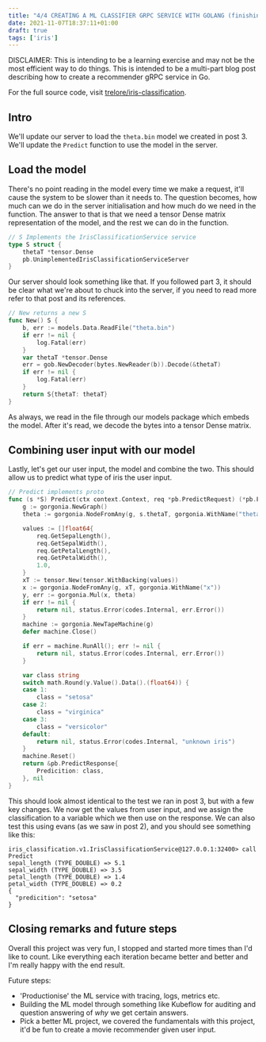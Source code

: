 ```yaml
---
title: "4/4 CREATING A ML CLASSIFIER GRPC SERVICE WITH GOLANG (finishing the project)"
date: 2021-11-07T18:37:11+01:00
draft: true
tags: ['iris']
---
```


DISCLAIMER: This is intending to be a learning exercise and may not be the most efficient way to do things. This is intended to be a multi-part blog post describing how to create a recommender gRPC service in Go.

For the full source code, visit [trelore/iris-classification](https://github.com/trelore/iris-classification).

## Intro

We'll update our server to load the `theta.bin` model we created in post 3.
We'll update the `Predict` function to use the model in the server.

## Load the model

There's no point reading in the model every time we make a request, it'll cause the system to be slower than it needs to.
The question becomes, how much can we do in the server initialisation and how much do we need in the function.
The answer to that is that we need a tensor Dense matrix representation of the model, and the rest we can do in the function.

```go
// S Implements the IrisClassificationService service
type S struct {
	thetaT *tensor.Dense
	pb.UnimplementedIrisClassificationServiceServer
}
```

Our server should look something like that.
If you followed part 3, it should be clear what we're about to chuck into the server, if you need to read more refer to that post and its references.

```go
// New returns a new S
func New() S {
	b, err := models.Data.ReadFile("theta.bin")
	if err != nil {
		log.Fatal(err)
	}
	var thetaT *tensor.Dense
	err = gob.NewDecoder(bytes.NewReader(b)).Decode(&thetaT)
	if err != nil {
		log.Fatal(err)
	}
	return S{thetaT: thetaT}
}
```

As always, we read in the file through our models package which embeds the model.
After it's read, we decode the bytes into a tensor Dense matrix.

## Combining user input with our model

Lastly, let's get our user input, the model and combine the two.
This should allow us to predict what type of iris the user input.

```go
// Predict implements proto
func (s *S) Predict(ctx context.Context, req *pb.PredictRequest) (*pb.PredictResponse, error) {
	g := gorgonia.NewGraph()
	theta := gorgonia.NodeFromAny(g, s.thetaT, gorgonia.WithName("theta"))

	values := []float64{
		req.GetSepalLength(),
		req.GetSepalWidth(),
		req.GetPetalLength(),
		req.GetPetalWidth(),
		1.0,
	}
	xT := tensor.New(tensor.WithBacking(values))
	x := gorgonia.NodeFromAny(g, xT, gorgonia.WithName("x"))
	y, err := gorgonia.Mul(x, theta)
	if err != nil {
		return nil, status.Error(codes.Internal, err.Error())
	}
	machine := gorgonia.NewTapeMachine(g)
	defer machine.Close()

	if err = machine.RunAll(); err != nil {
		return nil, status.Error(codes.Internal, err.Error())
	}

	var class string
	switch math.Round(y.Value().Data().(float64)) {
	case 1:
		class = "setosa"
	case 2:
		class = "virginica"
	case 3:
		class = "versicolor"
	default:
		return nil, status.Error(codes.Internal, "unknown iris")
	}
	machine.Reset()
	return &pb.PredictResponse{
		Predicition: class,
	}, nil
}
```

This should look almost identical to the test we ran in post 3, but with a few key changes.
We now get the values from user input, and we assign the classification to a variable which we then use on the response.
We can also test this using evans (as we saw in post 2), and you should see something like this:

```
iris_classification.v1.IrisClassificationService@127.0.0.1:32400> call Predict
sepal_length (TYPE_DOUBLE) => 5.1
sepal_width (TYPE_DOUBLE) => 3.5
petal_length (TYPE_DOUBLE) => 1.4
petal_width (TYPE_DOUBLE) => 0.2
{
  "predicition": "setosa"
}
```

## Closing remarks and future steps

Overall this project was very fun, I stopped and started more times than I'd like to count.
Like everything each iteration became better and better and I'm really happy with the end result.

Future steps:
- 'Productionise' the ML service with tracing, logs, metrics etc.
- Building the ML model through something like Kubeflow for auditing and question answering of _why_ we get certain answers.
- Pick a better ML project, we covered the fundamentals with this project, it'd be fun to create a movie recommender given user input.
